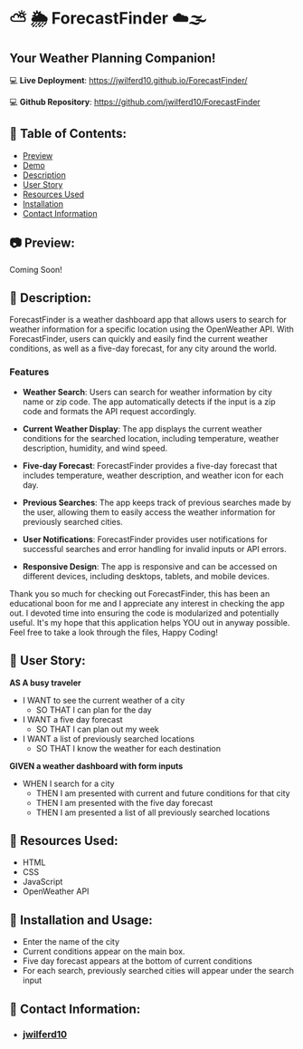 # ⛅ 🌦️ ForecastFinder ☁️🌫️

## Your Weather Planning Companion!

:computer: **Live Deployment**: https://jwilferd10.github.io/ForecastFinder/

:computer: **Github Repository**: https://github.com/jwilferd10/ForecastFinder

## :open_file_folder: Table of Contents:
  - [Preview](#camera-preview)
  - [Demo](#movie_camera-demo)
  - [Description](#wave-description)
  - [User Story](#book-user-story)
  - [Resources Used](#floppy_disk-resources-used)
  - [Installation](#minidisc-installation-and-usage)
  - [Contact Information](#e-mail-contact-information)

## :camera: Preview:
Coming Soon!

## :wave: Description: 
ForecastFinder is a weather dashboard app that allows users to search for weather information for a specific location using the OpenWeather API. With ForecastFinder, users can quickly and easily find the current weather conditions, as well as a five-day forecast, for any city around the world.

### Features
- **Weather Search**: Users can search for weather information by city name or zip code. The app automatically detects if the input is a zip code and formats the API request accordingly.

- **Current Weather Display**: The app displays the current weather conditions for the searched location, including temperature, weather description, humidity, and wind speed.

- **Five-day Forecast**: ForecastFinder provides a five-day forecast that includes temperature, weather description, and weather icon for each day.

- **Previous Searches**: The app keeps track of previous searches made by the user, allowing them to easily access the weather information for previously searched cities.

- **User Notifications**: ForecastFinder provides user notifications for successful searches and error handling for invalid inputs or API errors.

- **Responsive Design**: The app is responsive and can be accessed on different devices, including desktops, tablets, and mobile devices.

Thank you so much for checking out ForecastFinder, this has been an educational boon for me and I appreciate any interest in checking the app out. I devoted time into ensuring the code is modularized and potentially useful. It's my hope that this application helps YOU out in anyway possible. Feel free to take a look through the files, Happy Coding! 

## :book: User Story:
**AS A  busy traveler**
- I WANT to see the current weather of a city 
  - SO THAT I can plan for the day
- I WANT a five day forecast 
  - SO THAT I can plan out my week
- I WANT a list of previously searched locations
  - SO THAT I know the weather for each destination 

**GIVEN a weather dashboard with form inputs**
- WHEN I search for a city
  - THEN I am presented with current and future conditions for that city
  - THEN I am presented with the five day forecast 
  - THEN I am presented a list of all previously searched locations
  
## :floppy_disk: Resources Used:
- HTML
- CSS
- JavaScript
- OpenWeather API

## :minidisc: Installation and Usage:
   - Enter the name of the city
   - Current conditions appear on the main box.
   - Five day forecast appears at the bottom of current conditions
   - For each search, previously searched cities will appear under the search input
  
## :e-mail: Contact Information:
- ### [jwilferd10](https://github.com/jwilferd10)
